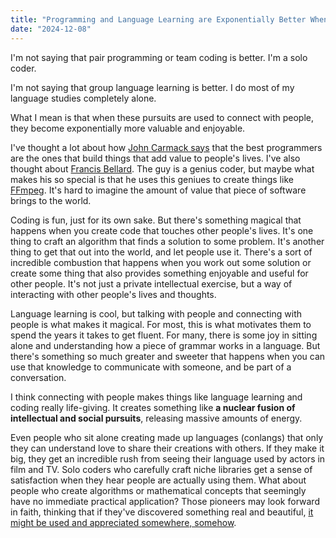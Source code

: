```yaml
---
title: "Programming and Language Learning are Exponentially Better When Connected With People"
date: "2024-12-08"
---
```


I'm not saying that pair programming or team coding is better. I'm a solo coder.

I'm not saying that group language learning is better. I do most of my language studies completely alone.

What I mean is that when these pursuits are used to connect with people, they become exponentially more valuable and enjoyable.

I've thought a lot about how [John Carmack says](https://www.youtube.com/watch?v=xzPuGf89vpI&ab_channel=LexClips) that the best programmers are the ones that build things that add value to people's lives. I've also thought about [Francis Bellard](https://bellard.org/). The guy is a genius coder, but maybe what makes his so special is that he uses this geniues to create things like [FFmpeg](https://ffmpeg.org/). It's hard to imagine the amount of value that piece of software brings to the world.

Coding is fun, just for its own sake. But there's something magical that happens when you create code that touches other people's lives. It's one thing to craft an algorithm that finds a solution to some problem. It's another thing to get that out into the world, and let people use it. There's a sort of incredible combustion that happens when you work out some solution or create some thing that also provides something enjoyable and useful for other people. It's not just a private intellectual exercise, but a way of interacting with other people's lives and thoughts.

Language learning is cool, but talking with people and connecting with people is what makes it magical. For most, this is what motivates them to spend the years it takes to get fluent. For many, there is some joy in sitting alone and understanding how a piece of grammar works in a language. But there's something so much greater and sweeter that happens when you can use that knowledge to communicate with someone, and be part of a conversation.

I think connecting with people makes things like language learning and coding really life-giving. It creates something like **a nuclear fusion of intellectual and social pursuits**, releasing massive amounts of energy.

Even people who sit alone creating made up languages (conlangs) that only they can understand love to share their creations with others. If they make it big, they get an incredible rush from seeing their language used by actors in film and TV. Solo coders who carefully craft niche libraries get a sense of satisfaction when they hear people are actually using them. What about people who create algorithms or mathematical concepts that seemingly have no immediate practical application? Those pioneers may look forward in faith, thinking that if they've discovered something real and beautiful, [it might be used and appreciated somewhere, somehow](https://adueck.github.io/blog/on-haskell-jazz-and-pure-math/).
